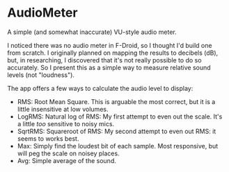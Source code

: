 # AudioMeter

A simple (and somewhat inaccurate) VU-style audio meter.  

I noticed there was no audio meter in F-Droid, so I thought I'd build one from 
scratch. I originally planned on mapping the results to decibels (dB), but, in 
researching, I discovered that it's not really possible to do so accurately. So 
I present this as a simple way to measure relative sound levels (not "loudness").

The app offers a few ways to calculate the audio level to display:


* RMS: Root Mean Square.  This is arguable the most correct, but it is a little insensitive at low volumes.
* LogRMS: Natural log of RMS: My first attempt to even out the scale.  It's a little *too* sensitive to noisy mics. 
* SqrtRMS: Squareroot of RMS: My second attempt to even out RMS: it seems to works best.  
* Max: Simply find the loudest bit of each sample. Most responsive, but will peg the scale on noisey places.
* Avg: Simple average of the sound.

